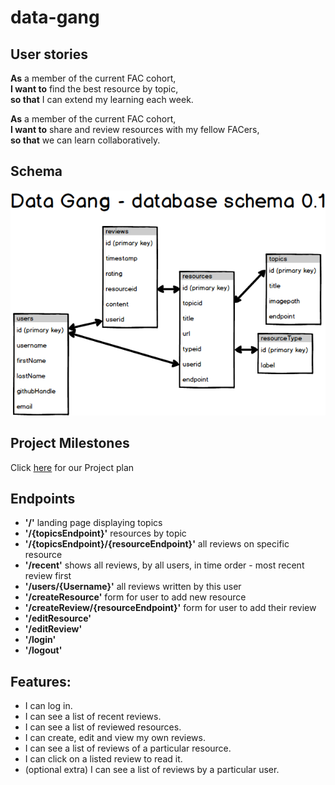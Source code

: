 # data-gang

## User stories
**As** a member of the current FAC cohort,  
**I want to** find the best resource by topic,  
**so that** I can extend my learning each week.

**As** a member of the current FAC cohort,  
**I want to** share and review resources with my fellow FACers,  
**so that** we can learn collaboratively.

## Schema

![schema](resources/database-schema.png)

## Project Milestones
Click [here](./milestones.md) for our Project plan

## Endpoints
- **'/'** landing page displaying topics  
- **'/{topicsEndpoint}'** resources by topic  
- **'/{topicsEndpoint}/{resourceEndpoint}'** all reviews on specific resource  
- **'/recent'** shows all reviews, by all users, in time order - most recent review first  
- **'/users/{Username}'** all reviews written by this user  
- **'/createResource'** form for user to add new resource  
- **'/createReview/{resourceEndpoint}'** form for user to add their review  
- **'/editResource'**  
- **'/editReview'**  
- **'/login'**  
- **'/logout'**  

## Features:
- I can log in.
- I can see a list of recent reviews.
- I can see a list of reviewed resources.
- I can create, edit and view my own reviews.
- I can see a list of reviews of a particular resource.
- I can click on a listed review to read it.
- (optional extra) I can see a list of reviews by a particular user.

